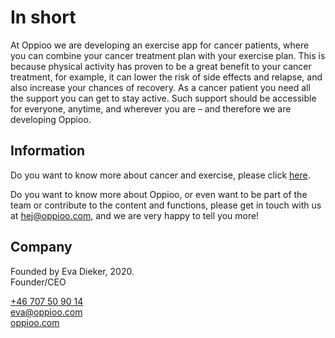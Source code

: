 # In short

At Oppioo we are developing an exercise app for cancer patients, where you can combine your cancer treatment plan with your exercise plan. This is because physical activity has proven to be a great benefit to your cancer treatment, for example, it can lower the risk of side effects and relapse, and also increase your chances of recovery. As a cancer patient you need all the support you can get to stay active. Such support should be accessible for everyone, anytime, and wherever you are – and therefore we are developing Oppioo.

## Information

Do you want to know more about cancer and exercise, please click [here](https://www.health.harvard.edu/blog/exercise-as-part-of-cancer-treatment-2018061314035).

Do you want to know more about Oppioo, or even want to be part of the team or contribute to the content and functions, please get in touch with us at [hej@oppioo.com](mailto:hej@oppioo.com), and we are very happy to tell you more!

## Company

Founded by Eva Dieker, 2020.\
Founder/CEO

[+46 707 50 90 14](tel:0046707509014)\
[eva@oppioo.com](mailto:eva@oppioo.com)\
[oppioo.com](https://oppioo.com)
